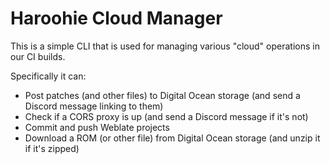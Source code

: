 # Haroohie Cloud Manager
This is a simple CLI that is used for managing various "cloud" operations in our CI builds.

Specifically it can:
* Post patches (and other files) to Digital Ocean storage (and send a Discord message linking to them)
* Check if a CORS proxy is up (and send a Discord message if it's not)
* Commit and push Weblate projects
* Download a ROM (or other file) from Digital Ocean storage (and unzip it if it's zipped)